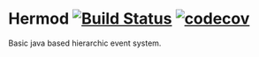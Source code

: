 # Hermod [![Build Status](https://img.shields.io/travis/Ourten/Hermod.svg?style=flat-square)](https://travis-ci.org/Ourten/Hermod) [![codecov](https://codecov.io/gh/Ourten/Hermod/branch/master/graph/badge.svg)](https://codecov.io/gh/Ourten/Hermod)
Basic java based hierarchic event system.
